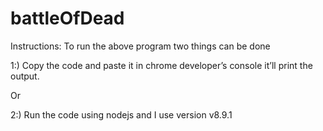 # battleOfDead

Instructions:
To run the above program two things can be done

1:) Copy the code and paste it in chrome developer’s console it’ll print the output.

Or

2:) Run the code using nodejs and I use version v8.9.1